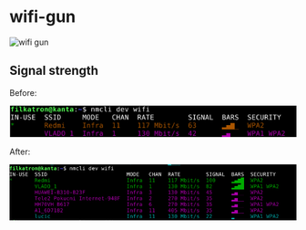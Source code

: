# wifi-gun

![wifi gun](images/wifigun1.jpg)



## Signal strength

Before:

![wifi signal before](images/wifi_before.png)

After:

![wifi signal after](images/wifi_after.png)




